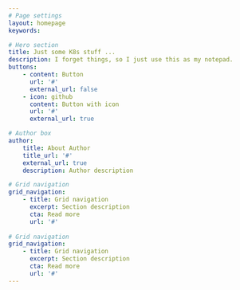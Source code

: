 ```yaml
---
# Page settings
layout: homepage
keywords:

# Hero section
title: Just some K8s stuff ...
description: I forget things, so I just use this as my notepad.
buttons:
    - content: Button
      url: '#'
      external_url: false
    - icon: github
      content: Button with icon
      url: '#'
      external_url: true

# Author box
author:
    title: About Author
    title_url: '#'
    external_url: true
    description: Author description

# Grid navigation
grid_navigation:
    - title: Grid navigation
      excerpt: Section description
      cta: Read more
      url: '#'
      
# Grid navigation
grid_navigation:
    - title: Grid navigation
      excerpt: Section description
      cta: Read more
      url: '#'
---
```

